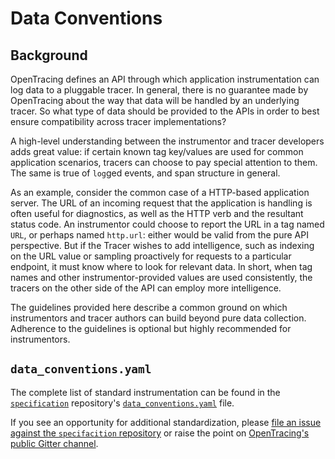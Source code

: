# Data Conventions

## Background

OpenTracing defines an API through which application instrumentation can log data to a pluggable tracer. In general, there is no guarantee made by OpenTracing about the way that data will be handled by an underlying tracer. So what type of data should be provided to the APIs in order to best ensure compatibility across tracer implementations?

A high-level understanding between the instrumentor and tracer developers adds great value: if certain known tag key/values are used for common application scenarios, tracers can choose to pay special attention to them. The same is true of `log`ged events, and span structure in general.

As an example, consider the common case of a HTTP-based application server. The URL of an incoming request that the application is handling is often useful for diagnostics, as well as the HTTP verb and the resultant status code. An instrumentor could choose to report the URL in a tag named `URL`, or perhaps named `http.url`: either would be valid from the pure API perspective. But if the Tracer wishes to add intelligence, such as indexing on the URL value or sampling proactively for requests to a particular endpoint, it must know where to look for relevant data. In short, when tag names and other instrumentor-provided values are used consistently, the tracers on the other side of the API can employ more intelligence.

The guidelines provided here describe a common ground on which instrumentors and tracer authors can build beyond pure data collection. Adherence to the guidelines is optional but highly recommended for instrumentors.

## `data_conventions.yaml`

The complete list of standard instrumentation can be found in the [`specification`](https://github.com/opentracing/specification) repository's [`data_conventions.yaml`](https://github.com/opentracing/specification/blob/master/data_conventions.yaml) file.

If you see an opportunity for additional standardization, please [file an issue against the `specifacition` repository](https://github.com/opentracing/specification/issues/new) or raise the point on [OpenTracing's public Gitter channel](https://gitter.im/opentracing/public).

